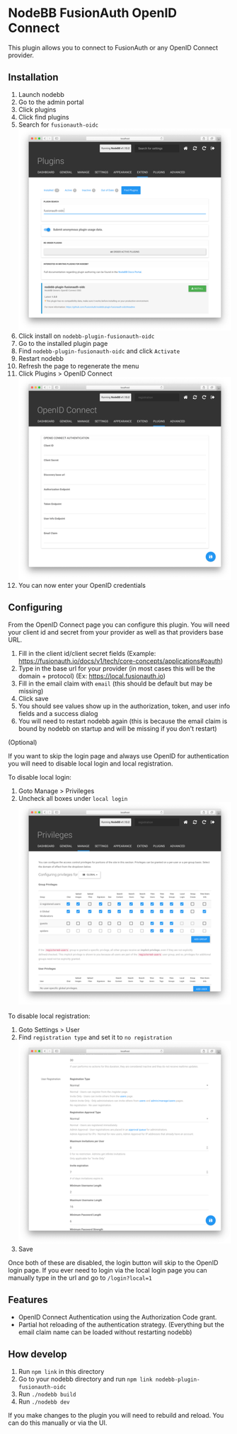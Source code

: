 # NodeBB FusionAuth OpenID Connect

This plugin allows you to connect to FusionAuth or any OpenID Connect provider.

## Installation

1. Launch nodebb
1. Go to the admin portal
1. Click plugins
1. Click find plugins
1. Search for `fusionauth-oidc`
![Search](./readme-images/search.png)
1. Click install on `nodebb-plugin-fusionauth-oidc`
1. Go to the installed plugin page
1. Find `nodebb-plugin-fusionauth-oidc` and click `Activate`
1. Restart nodebb
1. Refresh the page to regenerate the menu
1. Click Plugins > OpenID Connect
![Settings](./readme-images/plugin-settings.png)
1. You can now enter your OpenID credentials

## Configuring

From the OpenID Connect page you can configure this plugin. You will need your client id and secret from your provider as well as that providers base URL.

1. Fill in the client id/client secret fields (Example: https://fusionauth.io/docs/v1/tech/core-concepts/applications#oauth)
1. Type in the base url for your provider (in most cases this will be the domain + protocol) (Ex: https://local.fusionauth.io)
1. Fill in the email claim with `email` (this should be default but may be missing)
1. Click save
1. You should see values show up in the authorization, token, and user info fields and a success dialog
1. You will need to restart nodebb again (this is because the email claim is bound by nodebb on startup and will be missing if you don't restart)

(Optional)

If you want to skip the login page and always use OpenID for authentication you will need to disable local login and local registration.

To disable local login:
1. Goto Manage > Privileges
1. Uncheck all boxes under `local login`
![Local login](./readme-images/logal-login.png)

To disable local registration:
1. Goto Settings > User
1. Find `registration type` and set it to `no registration`
![Local registration](./readme-images/local-registration.png)
1. Save

Once both of these are disabled, the login button will skip to the OpenID login page. If you ever need to login via the local login page you can manually type in the url and go to `/login?local=1`

## Features

* OpenID Connect Authentication using the Authorization Code grant.
* Partial hot reloading of the authentication strategy. (Everything but the email claim name can be loaded without restarting nodebb)

## How develop

1. Run `npm link` in this directory
1. Go to your nodebb directory and run `npm link nodebb-plugin-fusionauth-oidc`
1. Run `./nodebb build`
1. Run `./nodebb dev`

If you make changes to the plugin you will need to rebuild and reload. You can do this manually or via the UI.
